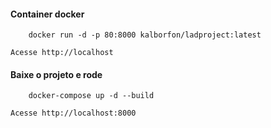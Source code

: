 

#### Container docker
````
    docker run -d -p 80:8000 kalborfon/ladproject:latest 
````
    Acesse http://localhost
    
#### Baixe o projeto e rode
````
    docker-compose up -d --build 
````
    Acesse http://localhost:8000
